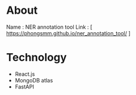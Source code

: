 # About
  
Name : NER annotation tool 
Link : [ https://phongsmm.github.io/ner_annotation_tool/ ]


# Technology
* React.js
* MongoDB atlas
* FastAPI
